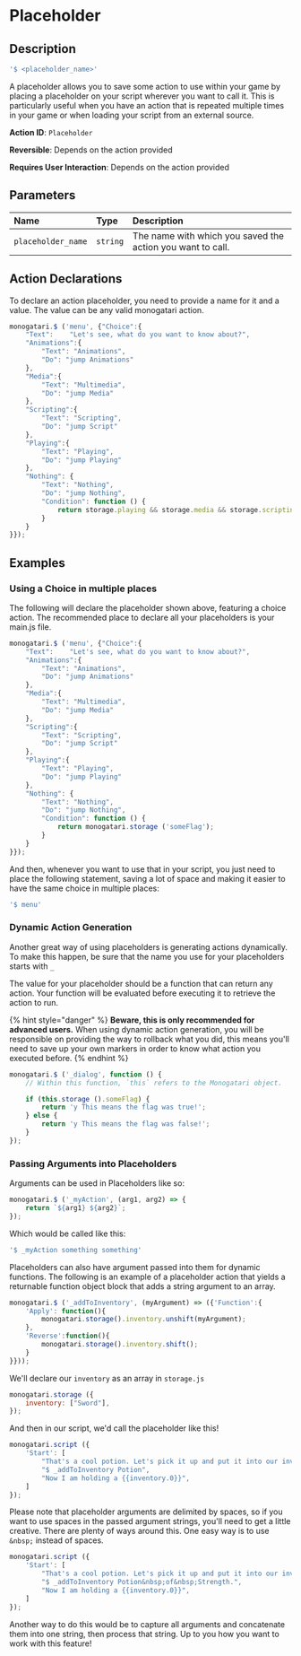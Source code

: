 # Placeholder

## Description

```javascript
'$ <placeholder_name>'
```

A placeholder allows you to save some action to use within your game by placing a placeholder on your script wherever you want to call it. This is particularly useful when you have an action that is repeated multiple times in your game or when loading your script from an external source.

**Action ID**: `Placeholder`

**Reversible**: Depends on the action provided

**Requires User Interaction**: Depends on the action provided

## Parameters

| Name | Type | Description |
| :--- | :--- | :--- |
| `placeholder_name` | `string` | The name with which you saved the action you want to call. |

## Action Declarations

To declare an action placeholder, you need to provide a name for it and a value. The value can be any valid monogatari action.

```javascript
monogatari.$ ('menu', {"Choice":{
    "Text":    "Let's see, what do you want to know about?",
    "Animations":{
        "Text": "Animations",
        "Do": "jump Animations"
    },
    "Media":{
        "Text": "Multimedia",
        "Do": "jump Media"
    },
    "Scripting":{
        "Text": "Scripting",
        "Do": "jump Script"
    },
    "Playing":{
        "Text": "Playing",
        "Do": "jump Playing"
    },
    "Nothing": {
        "Text": "Nothing",
        "Do": "jump Nothing",
        "Condition": function () {
            return storage.playing && storage.media && storage.scripting && storage.animations;
        }
    }
}});
```

## Examples

### Using a Choice in multiple places

The following will declare the placeholder shown above, featuring a choice action. The recommended place to declare all your placeholders is your main.js file.

```javascript
monogatari.$ ('menu', {"Choice":{
    "Text":    "Let's see, what do you want to know about?",
    "Animations":{
        "Text": "Animations",
        "Do": "jump Animations"
    },
    "Media":{
        "Text": "Multimedia",
        "Do": "jump Media"
    },
    "Scripting":{
        "Text": "Scripting",
        "Do": "jump Script"
    },
    "Playing":{
        "Text": "Playing",
        "Do": "jump Playing"
    },
    "Nothing": {
        "Text": "Nothing",
        "Do": "jump Nothing",
        "Condition": function () {
            return monogatari.storage ('someFlag');
        }
    }
}});
```

And then, whenever you want to use that in your script, you just need to place the following statement, saving a lot of space and making it easier to have the same choice in multiple places:

```javascript
'$ menu'
```

### Dynamic Action Generation

Another great way of using placeholders is generating actions dynamically. To make this happen, be sure that the name you use for your placeholders starts with `_`

The value for your placeholder should be a function that can return any action. Your function will be evaluated before executing it to retrieve the action to run.

{% hint style="danger" %}
**Beware, this is only recommended for advanced users.** When using dynamic action generation, you will be responsible on providing the way to rollback what you did, this means you'll need to save up your own markers in order to know what action you executed before.
{% endhint %}

```javascript
monogatari.$ ('_dialog', function () {
    // Within this function, `this` refers to the Monogatari object.

    if (this.storage ().someFlag) {
        return 'y This means the flag was true!';
    } else {
        return 'y This means the flag was false!';
    }
});
```

### Passing Arguments into Placeholders

Arguments can be used in Placeholders like so:

```javascript
monogatari.$ ('_myAction', (arg1, arg2) => {
    return `${arg1} ${arg2}`;
});
```

Which would be called like this:

```javascript
'$ _myAction something something'
```

Placeholders can also have argument passed into them for dynamic functions. The following is an example of a placeholder action that yields a returnable function object block that adds a string argument to an array.

```javascript
monogatari.$ ('_addToInventory', (myArgument) => ({'Function':{
    'Apply': function(){
        monogatari.storage().inventory.unshift(myArgument);
    },
    'Reverse':function(){
        monogatari.storage().inventory.shift();
    }
}}));
```

We'll declare our `inventory` as an array in `storage.js`

```javascript
monogatari.storage ({
    inventory: ["Sword"],
});
```

And then in our script, we'd call the placeholder like this!

```javascript
monogatari.script ({
    'Start': [
        "That's a cool potion. Let's pick it up and put it into our inventory.",
        "$ _addToInventory Potion",
        "Now I am holding a {{inventory.0}}",
    ]
});
```

Please note that placeholder arguments are delimited by spaces, so if you want to use spaces in the passed argument strings, you'll need to get a little creative. There are plenty of ways around this. One easy way is to use `&nbsp;` instead of spaces.

```javascript
monogatari.script ({
    'Start': [
        "That's a cool potion. Let's pick it up and put it into our inventory.",
        "$ _addToInventory Potion&nbsp;of&nbsp;Strength.",
        "Now I am holding a {{inventory.0}}",
    ]
});
```

Another way to do this would be to capture all arguments and concatenate them into one string, then process that string. Up to you how you want to work with this feature!

